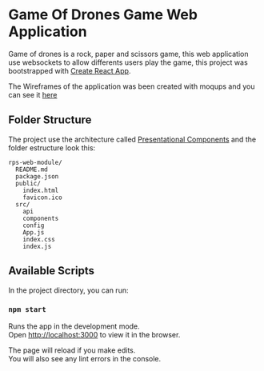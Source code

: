 # Game Of Drones Game Web Application
Game of drones is a rock, paper and scissors game, this web application use websockets to allow differents users play the game, this project was bootstrapped with [Create React App](https://github.com/facebookincubator/create-react-app).

The Wireframes of the application was been created with moqups and you can see it [here](https://app.moqups.com/santiago.sanchez.t@gmail.com/rtdWEam1K0/edit/page/a91531ac7)


## Folder Structure
The project use the architecture called [Presentational Components](https://medium.com/@dan_abramov/smart-and-dumb-components-7ca2f9a7c7d0) and the folder estructure look this:

```
rps-web-module/
  README.md
  package.json
  public/
    index.html
    favicon.ico
  src/
    api
    components
    config
    App.js
    index.css
    index.js
```

## Available Scripts

In the project directory, you can run:

### `npm start`

Runs the app in the development mode.<br>
Open [http://localhost:3000](http://localhost:3000) to view it in the browser.

The page will reload if you make edits.<br>
You will also see any lint errors in the console.

